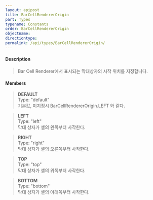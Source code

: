```yaml
---
layout: apipost
title: BarCellRendererOrigin
part: Types
typename: Constants
order: BarCellRendererOrigin
objectname: 
directiontype: 
permalink: /api/types/BarCellRendererOrigin/
---
```



#### Description

> Bar Cell Renderer에서 표시되는 막대상자의 시작 위치를 지정합니다.

#### Members

> **DEFAULT**       
> Type: "default"       
> 기본값, 미지정시 BarCellRendererOrigin.LEFT 와 같다.      

> **LEFT**      
> Type: "left"       
> 막대 상자가 셀의 왼쪽부터 사작한다. 

> **RIGHT**      
> Type: "right"       
> 막대 상자가 셀의 오른쪽부터 사작한다. 

> **TOP**  
> Type: "top"   
> 막대 상자가 셀의 위쪽부터 사작한다.

> **BOTTOM**  
> Type: "bottom"  
> 막대 상자가 셀의 아래쪽부터 사작한다.                
